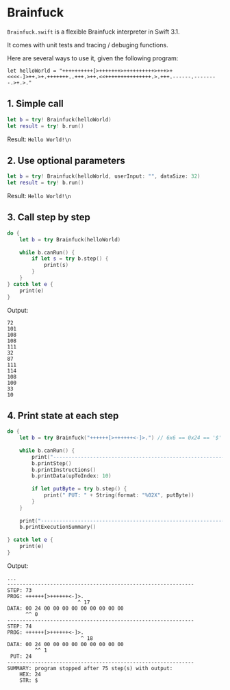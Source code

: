 # Brainfuck

`Brainfuck.swift` is a flexible Brainfuck interpreter in Swift 3.1.

It comes with unit tests and tracing / debuging functions.

Here are several ways to use it, given the following program:

```let helloWorld = "++++++++++[>+++++++>++++++++++>+++>+<<<<-]>++.>+.+++++++..+++.>++.<<+++++++++++++++.>.+++.------.--------.>+.>."```

## 1. Simple call

```Swift
let b = try! Brainfuck(helloWorld)
let result = try! b.run()
```

Result: `Hello World!\n`

## 2. Use optional parameters

```Swift
let b = try! Brainfuck(helloWorld, userInput: "", dataSize: 32)
let result = try! b.run()
```

Result: `Hello World!\n`

## 3. Call step by step

```Swift
do {
    let b = try Brainfuck(helloWorld)
    
    while b.canRun() {
        if let s = try b.step() {
            print(s)
        }
    }
} catch let e {
    print(e)
}
```

Output:

```
72
101
108
108
111
32
87
111
114
108
100
33
10
```

## 4. Print state at each step

```Swift
do {
    let b = try Brainfuck("++++++[>++++++<-]>.") // 6x6 == 0x24 == '$'
    
    while b.canRun() {
        print("-------------------------------------------------------------")
        b.printStep()
        b.printInstructions()
        b.printData(upToIndex: 10)
        
        if let putByte = try b.step() {
            print(" PUT: " + String(format: "%02X", putByte))
        }
    }
    
    print("-------------------------------------------------------------")
    b.printExecutionSummary()
    
} catch let e {
    print(e)
}
```

Output:

```
...
-------------------------------------------------------------
STEP: 73
PROG: ++++++[>++++++<-]>.
                       ^ 17
DATA: 00 24 00 00 00 00 00 00 00 00 00
      ^^ 0
-------------------------------------------------------------
STEP: 74
PROG: ++++++[>++++++<-]>.
                        ^ 18
DATA: 00 24 00 00 00 00 00 00 00 00 00
         ^^ 1
 PUT: 24
-------------------------------------------------------------
SUMMARY: program stopped after 75 step(s) with output:
    HEX: 24
    STR: $
```

